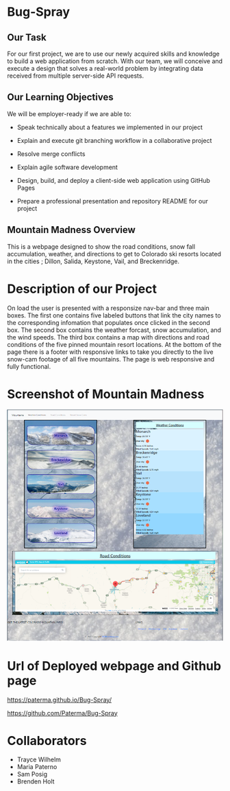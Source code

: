 # Bug-Spray

## Our Task

For our first project, we are to use our newly acquired skills and knowledge to build a web application from scratch. With our team, we will conceive and execute a design that solves a real-world problem by integrating data received from multiple server-side API requests. 

## Our Learning Objectives

We will be employer-ready if we are able to:

* Speak technically about a features we implemented in our project

* Explain and execute git branching workflow in a collaborative project

* Resolve merge conflicts

* Explain agile software development

* Design, build, and deploy a client-side web application using GitHub Pages

* Prepare a professional presentation and repository README for our project

## Mountain Madness Overview

This is a webpage designed to show the road conditions, snow fall accumulation, weather, and directions to get to Colorado ski resorts located in the cities ; Dillon, Salida, Keystone, Vail, and Breckenridge.

# Description of our Project
On load the user is presented with a responsize nav-bar and three main boxes. The first one contains five labeled buttons that link the city names to the corresponding infomation that populates once clicked in the second box. The second box contains the weather forcast, snow accumulation, and the wind speeds. The third box contains a map with directions and road conditions of the five pinned mountain resort locations. At the bottom of the page there is a footer with responsive links to take you directly to the live snow-cam footage of all five mountains. The page is web responsive and fully functional. 

# Screenshot of Mountain Madness

![Screenshot of Mountain Madness Webpage](/Assets/image.png)

# Url of Deployed webpage and Github page

https://paterma.github.io/Bug-Spray/

https://github.com/Paterma/Bug-Spray

# Collaborators
* Trayce Wilhelm
* Maria Paterno
* Sam Posig
* Brenden Holt
